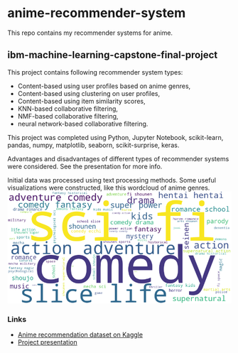# anime-recommender-system
This repo contains my recommender systems for anime.

## ibm-machine-learning-capstone-final-project
This project contains following recommender system types:
 - Content-based using user profiles based on anime genres,
 - Content-based using clustering on user profiles,
 - Content-based using item similarity scores,
 - KNN-based collaborative filtering,
 - NMF-based collaborative filtering,
 - neural network-based collaborative filtering.

This project was completed using Python, Jupyter Notebook, scikit-learn, pandas, numpy, matplotlib, seaborn, scikit-surprise, keras.

Advantages and disadvantages of different types of recommender systems were considered. See the presentation for more info.

Initial data was processed using text processing methods. Some useful visualizations were constructed, like this wordcloud of anime genres.
![Anime genres wordcloud](https://github.com/vectorkoz/anime-recommender-system/blob/a080e3f1a22459dcd90e5faf41f7c9ecfdf9f2fd/ibm-machine-learning-capstone-final-project/data/anime_genres_wordcloud.png?raw=true)

### Links
 - [Anime recommendation dataset on Kaggle](https://www.kaggle.com/datasets/CooperUnion/anime-recommendations-database)
 - [Project presentation](https://github.com/vectorkoz/anime-recommender-system/blob/main/ibm-machine-learning-capstone-final-project/presentation.pdf)